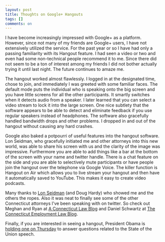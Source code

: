 ```yaml
---
layout: post
title: Thoughts on Google+ Hangouts
tags: []
comments: on
---
```

I have become increasingly impressed with Google+ as a platform. However, since not many of my friends are Google+ users, I have not extensively utilized the service. For the past year or so I have had only a passing familiarity with its Hangout feature. I had seen a video or two and even had some non-technical people recommend it to me. Since there did not seem to be a ton of interest among my friends I did not bother actually trying it until last night. The future continues to amaze me.

The hangout worked almost flawlessly. I logged in at the designated time, chose to join, and immediately I was greeted with some familiar faces. The default mode puts the individual who is speaking onto the big screen and you have little screens for all the other participants. It smartly switches when it detects audio from a speaker. I later learned that you can select a video stream to lock it into the large screen. One nice subtlety that the software appears to be able to detect and eliminate feedback if you use regular speakers instead of headphones. The software also gracefully handled bandwidth drops and other problems. I dropped in and out of the hangout without causing any hard crashes.

Google also baked a potpourri of useful features into the hangout software. Lon Seidman, who gracefully initiated me and other attorneys into this new world, was able to share his screen with us and the clarity of the image was impressive. Furthermore you are able to add things like a bar at the bottom of the screen with your name and twitter handle. There is a chat feature on the side and you are able to selectively mute participants or have people join the hangout over the telephone via Google Voice. The killer function is Hangout on Air which allows you to live stream your hangout and then have it automatically saved to YouTube. This makes it easy to create video podcasts.

Many thanks to <a href="https://plus.google.com/103031681861783472058/about">Lon Seidman</a> (and Doug Hardy) who showed me and the others the ropes. Also it was neat to finally see some of the other Connecticut attorneys I've been speaking with on twitter. So check out Meghan and Ryan at <a href="http://aconnecticutlawblog.com/">A Connecticut Law Blog</a> and Daniel Schwartz at <a href="http://www.ctemploymentlawblog.com/">The Connecticut Employment Law Blog</a>.

Finally, if you are interested in seeing a hangout, President Obama is <a href="http://googlepolitics.blogspot.com/2013/02/fireside-hangouts-join-president-obama.html">holding one on Thursday</a> to answer questions related to the State of the Union speech.
